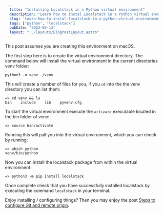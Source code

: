 ```yaml
---
  title: "Installing Localstack in a Python virtual environment"
  description: "Learn how to instal Localstack in a Python virtual environment"
  slug: 'learn-how-to-instal-localstack-in-a-python-virtual-environment'
  tags: ["python", "localstack"]
  pubDate: "2022-06-13"
  layout: "../layouts/BlogPostLayout.astro"
---
```


This post assumes you are creating this environment on macOS.

The first step here is to create the virtual environment directory. The command below will install the virtual environment in the current directories venv folder:

```
python3 -m venv ./venv
```

This will create a number of files for you, if you `cd` into the the venv directory you can list them:

```
=> cd venv && ls
bin    include    lib    pyvenv.cfg
```

To start the virtual environment execute the `activate` executable located in the bin folder of venv:
```
=> source bin/activate
```

Running this will pull you into the virtual environment, which you can check by running: 
```
=> which python
venv/bin/python
```

Now you can install the localstack package from within the virtual environment:
```
=> python3 -m pip install localstack
```

Once complete check that you have successfully installed localstack by executing the command `localstack` in your terminal.

Enjoy installing / configuring things? Then you may enjoy the post [Steps to configure Git and remote origin](https://www.devdecks.io/2022-configure-git-and-remote).

